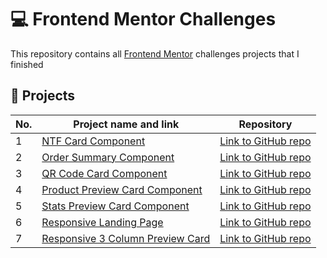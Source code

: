 # 💻 Frontend Mentor Challenges

This repository contains all [Frontend Mentor](https://www.frontendmentor.io/challenges) challenges projects that I finished

## 📃 Projects

| No. | Project name and link                                                                             | Repository |
| --- | ------------------------------------------------------------------------------------------------- | ---- |
| 1   | [NTF Card Component](https://fabianojunior1.github.io/Frontend-Mentor/nft-preview-card-component/)| [Link to GitHub repo](https://github.com/fabianojunior1/Frontend-Mentor/tree/main/nft-preview-card-component) |
| 2   | [Order Summary Component](https://fabianojunior1.github.io/Frontend-Mentor/order-summary-component/)| [Link to GitHub repo](https://github.com/fabianojunior1/Frontend-Mentor/tree/main/order-summary-component) |
| 3   | [QR Code Card Component](https://fabianojunior1.github.io/Frontend-Mentor/qr-code-component/)| [Link to GitHub repo](https://github.com/fabianojunior1/Frontend-Mentor/tree/main/qr-code-component) |
| 4   | [Product Preview Card Component](https://fabianojunior1.github.io/Frontend-Mentor/product-preview-card-component/)| [Link to GitHub repo](https://github.com/fabianojunior1/Frontend-Mentor/tree/main/product-preview-card-component) |
| 5   | [Stats Preview Card Component](https://fabianojunior1.github.io/Frontend-Mentor/stats-preview-card-component/)| [Link to GitHub repo](https://github.com/fabianojunior1/Frontend-Mentor/tree/main/stats-preview-card-component) |
| 6   | [Responsive Landing Page](https://fabianojunior1.github.io/Frontend-Mentor/huddle-landing-page-with-single-introductory-section-master/)| [Link to GitHub repo](https://github.com/fabianojunior1/Frontend-Mentor/tree/main/huddle-landing-page-with-single-introductory-section-master) |
| 7   | [Responsive 3 Column Preview Card](https://fabianojunior1.github.io/Frontend-Mentor/3-column-preview-card-component/)| [Link to GitHub repo](https://github.com/fabianojunior1/Frontend-Mentor/tree/main/3-column-preview-card-component) |
